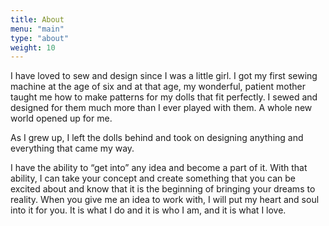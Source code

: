 ```yaml
---
title: About
menu: "main"
type: "about"
weight: 10
---
```


I have loved to sew and design since I was a little girl.  I got my first
sewing machine at the age of six and at that age, my wonderful, patient mother
taught me how to make patterns for my dolls that fit perfectly.  I sewed and
designed for them much more than I ever played with them.  A whole new world
opened up for me.

As I grew up, I left the dolls behind and took on designing anything and
everything that came my way.

I have the ability to “get into” any idea and become a part of it.  With that
ability, I can take your concept and create something that you can be excited
about and know that it is the beginning of bringing your dreams to reality.
When you give me an idea to work with, I will put my heart and soul into it for
you.  It is what I do and it is who I am, and it is what I love.

